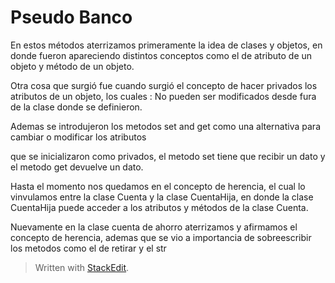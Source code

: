 # Pseudo Banco

En estos métodos aterrizamos primeramente la idea de clases y objetos, en donde fueron apareciendo distintos conceptos como el de atributo de un objeto y método de un objeto.

Otra cosa que surgió fue cuando surgió el concepto de hacer privados los atributos de un objeto, los cuales : No pueden ser modificados desde fura de la clase donde se definieron.

Ademas se introdujeron los metodos set and get como una alternativa para cambiar o modificar los atributos

que se inicializaron como privados, el metodo set tiene que recibir un dato y el metodo get devuelve un dato.

Hasta el momento nos quedamos en el concepto de herencia, el cual lo vinvulamos entre la clase Cuenta y la clase CuentaHija, en donde la clase CuentaHija puede acceder a los atributos y métodos de la clase Cuenta.

Nuevamente en la clase cuenta de ahorro aterrizamos y afirmamos el concepto de herencia, ademas que se vio a importancia de sobreescribir los metodos como el de retirar y el str

> Written with [StackEdit](https://stackedit.io/).
<!--stackedit_data:
eyJoaXN0b3J5IjpbMTU5ODQ2NTU2OF19
-->